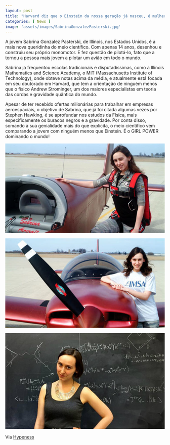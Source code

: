```yaml
---
layout: post
title: "Harvard diz que o Einstein da nossa geração já nasceu, é mulher e tem 24 anos"
categories: [ News ]
image: 'assets/images/SabrinaGonzalezPasterski.jpg'
---
```


A jovem Sabrina Gonzalez Pasterski, de Illinois, nos Estados Unidos, é a mais nova queridinha do meio científico. Com apenas 14 anos, desenhou e construiu seu próprio monomotor. E fez questão de pilotá-lo, fato que a tornou a pessoa mais jovem a pilotar um avião em todo o mundo.

Sabrina já frequentou escolas tradicionais e disputadíssimas, como a Illinois Mathematics and Science Academy, o MIT (Massachusetts Institute of Technology), onde obteve notas acima da média, e atualmente está focada em seu doutorado em Harvard, que tem a orientação de ninguém menos que o físico Andrew Strominger, um dos maiores especialistas em teoria das cordas e gravidade quântica do mundo.

<script async src="https://pagead2.googlesyndication.com/pagead/js/adsbygoogle.js"></script>
<!-- Informat -->
<ins class="adsbygoogle"
     style="display:block"
     data-ad-client="ca-pub-2838251107855362"
     data-ad-slot="2327980059"
     data-ad-format="auto"
     data-full-width-responsive="true"></ins>
<script>
(adsbygoogle = window.adsbygoogle || []).push({});
</script>

Apesar de ter recebido ofertas milionárias para trabalhar em empresas aeroespaciais, o objetivo de Sabrina, que já foi citada algumas vezes por Stephen Hawking, é se aprofundar nos estudos da Física, mais especificamente os buracos negros e a gravidade. Por conta disso, somando à sua genialidade mais do que explícita, o meio científico vem comparando a jovem com ninguém menos que Einstein. É o GIRL POWER dominando o mundo!

![Harvard diz que o Einstein da nossa geração já nasceu, é mulher e tem 24 anos](/assets/images/neweinstein.png)

<script async src="https://pagead2.googlesyndication.com/pagead/js/adsbygoogle.js"></script>
<!-- Informat -->
<ins class="adsbygoogle"
     style="display:block"
     data-ad-client="ca-pub-2838251107855362"
     data-ad-slot="2327980059"
     data-ad-format="auto"
     data-full-width-responsive="true"></ins>
<script>
(adsbygoogle = window.adsbygoogle || []).push({});
</script>

![Harvard diz que o Einstein da nossa geração já nasceu, é mulher e tem 24 anos](/assets/images/neweinstein2.jpg)

![Harvard diz que o Einstein da nossa geração já nasceu, é mulher e tem 24 anos](/assets/images/sabrina-ciencia.jpg)

    

Via [Hypeness](https://www.hypeness.com.br/2017/09/harvard-diz-que-o-einstein-da-nossa-geracao-ja-nasceu-e-mulher-e-tem-24-anos/)


